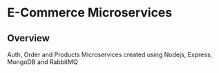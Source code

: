 # E-Commerce Microservices

## Overview

Auth, Order and Products Microservices created using Nodejs, Express, MongoDB and RabbitMQ

